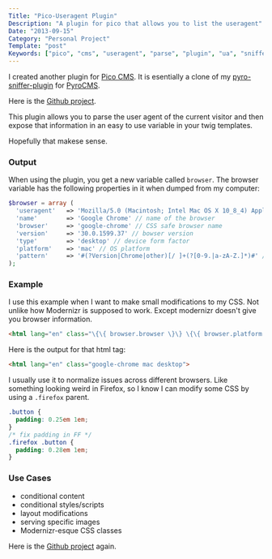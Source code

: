 ```yaml
---
Title: "Pico-Useragent Plugin"
Description: "A plugin for pico that allows you to list the useragent"
Date: "2013-09-15"
Category: "Personal Project"
Template: "post"
Keywords: ["pico", "cms", "useragent", "parse", "plugin", "ua", "sniffer", "twig", "templates", "conditional", "modernizr"]
---
```


I created another plugin for [Pico CMS](http://pico.dev7studios.com/). It is esentially a clone of my [pyro-sniffer-plugin](https://ohdoylerules.com/personal-project/pyrocms-ua-sniffer-plugin) for [PyroCMS](http://pyrocms.com "Pyro CMS Homepage").

Here is the [Github project](https://github.com/james2doyle/pico_useragent).

This plugin allows you to parse the user agent of the current visitor and then expose that information in an easy to use variable in your twig templates.

Hopefully that makese sense.

### Output

When using the plugin, you get a new variable called `browser`. The browser variable has the following properties in it when dumped from my computer:

```php
$browser = array (
  'useragent'   => 'Mozilla/5.0 (Macintosh; Intel Mac OS X 10_8_4) AppleWebKit/537.36 (KHTML, like Gecko) Chrome/30.0.1599.37 Safari/537.36' // full ua string
  'name'        => 'Google Chrome' // name of the browser
  'browser'     => 'google-chrome' // CSS safe browser name
  'version'     => '30.0.1599.37' // bowser version
  'type'        => 'desktop' // device form factor
  'platform'    => 'mac' // OS platform
  'pattern'     => '#(?Version|Chrome|other)[/ ]+(?[0-9.|a-zA-Z.]*)#' // match pattern
);
```

### Example

I use this example when I want to make small modifications to my CSS. Not unlike how Modernizr is supposed to work. Except modernizr doesn't give you browser information.

```html
<html lang="en" class="\{\{ browser.browser \}\} \{\{ browser.platform \}\} \{\{ browser.type \}\}">
```

Here is the output for that html tag:

```html
<html lang="en" class="google-chrome mac desktop">
```

I usually use it to normalize issues across different browsers. Like something looking weird in Firefox, so I know I can modify some CSS by using a `.firefox` parent.

```css
.button {
  padding: 0.25em 1em;
}
/* fix padding in FF */
.firefox .button {
  padding: 0.28em 1em;
}
```

### Use Cases

* conditional content
* conditional styles/scripts
* layout modifications
* serving specific images
* Modernizr-esque CSS classes

Here is the [Github project](https://github.com/james2doyle/pico_useragent) again.
